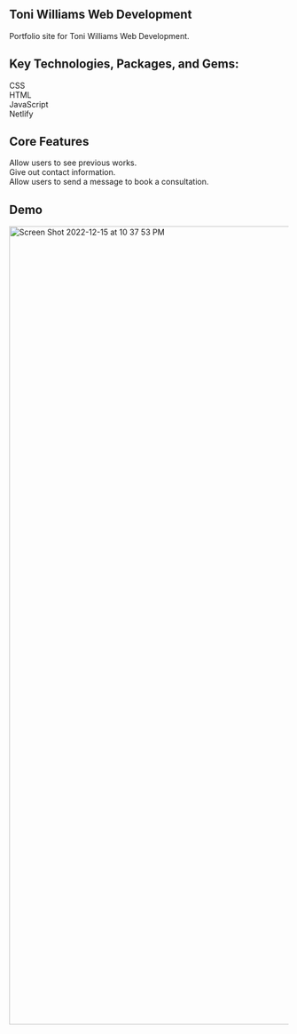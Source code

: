## Toni Williams Web Development 

Portfolio site for Toni Williams Web Development.

## Key Technologies, Packages, and Gems:

CSS <br>
HTML<br>
JavaScript <br>
Netlify

## Core Features
Allow users to see previous works. <br>
Give out contact information. <br>
Allow users to send a message to book a consultation.

## Demo
<img width="1438" alt="Screen Shot 2022-12-15 at 10 37 53 PM" src="https://user-images.githubusercontent.com/100317017/208016530-88948907-4eee-45be-aebf-b30580d4203c.png">

